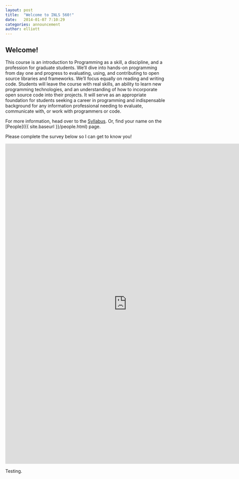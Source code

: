 ```yaml
---
layout: post
title:  "Welcome to INLS 560!"
date:   2014-01-07 7:10:29
categories: announcement
author: elliott
---
```


## Welcome!

This course is an introduction to Programming as a skill, a discipline, and a profession for graduate students.  We’ll dive into hands-on programming from day one and progress to evaluating, using, and contributing to open source libraries and frameworks.  We’ll focus equally on reading and writing code.  Students will leave the course with real skills, an ability to learn new programming technologies, and an understanding of how to incorporate open source code into their projects.  It will serve as an appropriate foundation for students seeking a career in programming and indispensable background for any information professional needing to evaluate, communicate with, or work with programmers or code.

For more information, head over to the [Syllabus]({{site.baseurl}}/syllabus.html).  Or, find your name on the [People]({{ site.baseurl }}/people.html) page.

Please complete the survey below so I can get to know you!

<iframe src="https://docs.google.com/forms/d/1dSS2ndIQpgLVnD6v_NKZQUKLEr_eRdQmi35pFPYYl90/viewform?embedded=true" width="760" height="1000" frameborder="0" marginheight="0" marginwidth="0">Loading...</iframe>

Testing.
